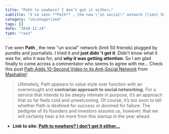 ```yaml
---
title: "Path to nowhere? I don’t get it either…"
subtitle: "I've seen **Path** , the new \"un social\" network (limit 50 friends) plugged by"
category: "uncategorized"
tags: []
date: "2010-12-24"
type: "rain"
---
```

I've seen **Path** , the new "un social" network (limit 50 friends) plugged by
pundits and journalists. I tried it and **just didn 't get it**. Didn't know
what it was for, who it was for, and **why it was getting attention**. So I am
glad finally to come across a commentator who seems to agree with me… Check
this post [Path Adds 10-Second Video to its Anti-Social
Network](<http://feedproxy.google.com/~r/Mashable/~3/RHgt9Z--SQc/>) from
[Mashable!](<http://feeds.feedburner.com/mashable>):

> Ultimately, Path appears to value style over function with an overwrought
> and **contrarian approach to social networking.** For a service that intends
> to be deeply intimate in purpose, it’s an approach that so far feels cold
> and unwelcoming. Of course, it’s too soon to tell whether Path is destined
> for success or doomed for failure. The pedigree of its founders and
> investors assures us, however, that we will certainly hear a lot more from
> this startup in the year ahead.


* **Link to site:** **[Path to nowhere? I don’t get it either…](None)**